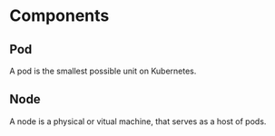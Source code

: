 # Components

## Pod

A pod is the smallest possible unit on Kubernetes.

## Node

A node is a physical or vitual machine, that serves as a host of pods.

## 